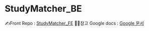 # StudyMatcher_BE

✍Front Repo : [StudyMatcher_FE](https://github.com/Thirdsense3/StudyMatcher_FE)
✍🏻참고 Google docs : [Google 문서](https://docs.google.com/document/d/1X1P-m9sL4iWKePTRhvlW2BScIvwCzL2ydbH7vDpWv-Q/edit)
